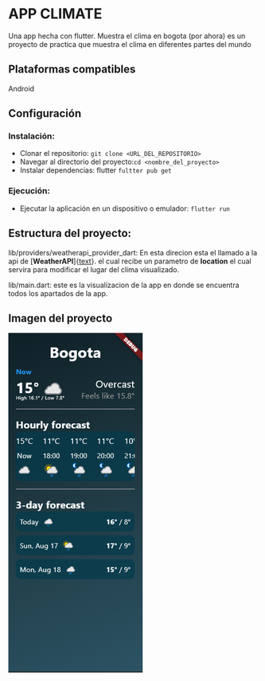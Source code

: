 # APP CLIMATE
Una app hecha con flutter. Muestra el clima en bogota (por ahora) es un proyecto de practica que muestra el clima en diferentes partes del mundo

## Plataformas compatibles
Android

## Configuración

### Instalación:
- Clonar el repositorio: ```git clone <URL_DEL_REPOSITORIO>```
- Navegar al directorio del proyecto:```cd <nombre_del_proyecto>```
- Instalar dependencias: flutter ```fultter pub get```
### Ejecución:
- Ejecutar la aplicación en un dispositivo o emulador: ```flutter run```

## Estructura del proyecto:
lib/providers/weatherapi_provider_dart:
En esta direcion esta el llamado a la api de [**WeatherAPI**]{[text](https://www.weatherapi.com/api-explorer.aspx)}.
el cual recibe un parametro de **location** el cual servira para modificar el lugar del clima visualizado.

lib/main.dart:
este es la visualizacion de la app en donde se encuentra todos los apartados de la app.
## Imagen del proyecto
![AppImage](public/image-1.png)
